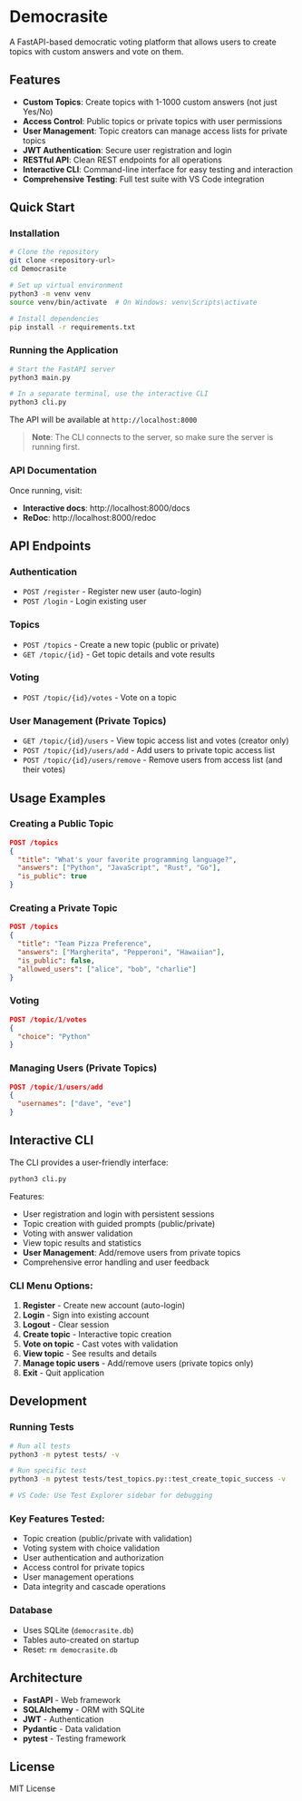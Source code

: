 # Democrasite

A FastAPI-based democratic voting platform that allows users to create topics with custom answers and vote on them.

## Features

- **Custom Topics**: Create topics with 1-1000 custom answers (not just Yes/No)
- **Access Control**: Public topics or private topics with user permissions
- **User Management**: Topic creators can manage access lists for private topics
- **JWT Authentication**: Secure user registration and login
- **RESTful API**: Clean REST endpoints for all operations
- **Interactive CLI**: Command-line interface for easy testing and interaction
- **Comprehensive Testing**: Full test suite with VS Code integration

## Quick Start

### Installation

```bash
# Clone the repository
git clone <repository-url>
cd Democrasite

# Set up virtual environment
python3 -m venv venv
source venv/bin/activate  # On Windows: venv\Scripts\activate

# Install dependencies
pip install -r requirements.txt
```

### Running the Application

```bash
# Start the FastAPI server
python3 main.py

# In a separate terminal, use the interactive CLI
python3 cli.py
```

The API will be available at `http://localhost:8000`

> **Note**: The CLI connects to the server, so make sure the server is running first.

### API Documentation

Once running, visit:
- **Interactive docs**: http://localhost:8000/docs
- **ReDoc**: http://localhost:8000/redoc

## API Endpoints

### Authentication
- `POST /register` - Register new user (auto-login)
- `POST /login` - Login existing user

### Topics
- `POST /topics` - Create a new topic (public or private)
- `GET /topic/{id}` - Get topic details and vote results

### Voting
- `POST /topic/{id}/votes` - Vote on a topic

### User Management (Private Topics)
- `GET /topic/{id}/users` - View topic access list and votes (creator only)
- `POST /topic/{id}/users/add` - Add users to private topic access list
- `POST /topic/{id}/users/remove` - Remove users from access list (and their votes)

## Usage Examples

### Creating a Public Topic
```json
POST /topics
{
  "title": "What's your favorite programming language?",
  "answers": ["Python", "JavaScript", "Rust", "Go"],
  "is_public": true
}
```

### Creating a Private Topic
```json
POST /topics
{
  "title": "Team Pizza Preference",
  "answers": ["Margherita", "Pepperoni", "Hawaiian"],
  "is_public": false,
  "allowed_users": ["alice", "bob", "charlie"]
}
```

### Voting
```json
POST /topic/1/votes
{
  "choice": "Python"
}
```

### Managing Users (Private Topics)
```json
POST /topic/1/users/add
{
  "usernames": ["dave", "eve"]
}
```

## Interactive CLI

The CLI provides a user-friendly interface:

```bash
python3 cli.py
```

Features:
- User registration and login with persistent sessions
- Topic creation with guided prompts (public/private)
- Voting with answer validation
- View topic results and statistics
- **User Management**: Add/remove users from private topics
- Comprehensive error handling and user feedback

### CLI Menu Options:
1. **Register** - Create new account (auto-login)
2. **Login** - Sign into existing account
3. **Logout** - Clear session
4. **Create topic** - Interactive topic creation
5. **Vote on topic** - Cast votes with validation
6. **View topic** - See results and details
7. **Manage topic users** - Add/remove users (private topics only)
8. **Exit** - Quit application

## Development

### Running Tests
```bash
# Run all tests
python3 -m pytest tests/ -v

# Run specific test
python3 -m pytest tests/test_topics.py::test_create_topic_success -v

# VS Code: Use Test Explorer sidebar for debugging
```

### Key Features Tested:
- Topic creation (public/private with validation)
- Voting system with choice validation  
- User authentication and authorization
- Access control for private topics
- User management operations
- Data integrity and cascade operations

### Database
- Uses SQLite (`democrasite.db`)
- Tables auto-created on startup
- Reset: `rm democrasite.db`

## Architecture

- **FastAPI** - Web framework
- **SQLAlchemy** - ORM with SQLite
- **JWT** - Authentication
- **Pydantic** - Data validation
- **pytest** - Testing framework

## License

MIT License